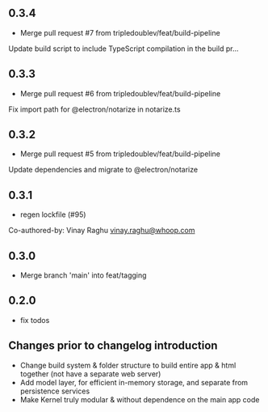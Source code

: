 ## 0.3.4

- Merge pull request #7 from tripledoublev/feat/build-pipeline

Update build script to include TypeScript compilation in the build pr…

## 0.3.3

- Merge pull request #6 from tripledoublev/feat/build-pipeline

Fix import path for @electron/notarize in notarize.ts

## 0.3.2

- Merge pull request #5 from tripledoublev/feat/build-pipeline

Update dependencies and migrate to @electron/notarize

## 0.3.1

- regen lockfile (#95)

Co-authored-by: Vinay Raghu <vinay.raghu@whoop.com>

## 0.3.0

- Merge branch 'main' into feat/tagging

## 0.2.0

- fix todos

## Changes prior to changelog introduction

- Change build system & folder structure to build entire app & html together (not have a separate web server)
- Add model layer, for efficient in-memory storage, and separate from persistence services
- Make Kernel truly modular & without dependence on the main app code

